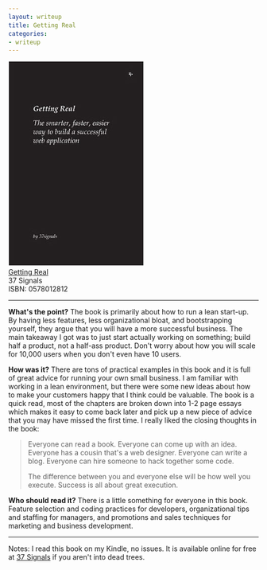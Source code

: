 ```yaml
---
layout: writeup
title: Getting Real
categories:
- writeup
---
```

![](/static/getting-real.png)  
[Getting Real](http://gettingreal.37signals.com/index.php)  
37 Signals   
ISBN: 0578012812

---

**What's the point?**
The book is primarily about how to run a lean start-up.  By having less features, less organizational bloat, and bootstrapping yourself, 
they argue that you will have a more successful business.  The main takeaway I got was to just start actually working on something; 
build half a product, not a half-ass product.  Don't worry about how you will scale for 10,000 users when you don't even have 10 users.

**How was it?**
There are tons of practical examples in this book and it is full of great advice for running your own small business.  I am familiar with
 working in a lean environment, but there were some new ideas about how to make your customers happy that I think could be valuable.
 The book is a quick read, most of the chapters are broken down into 1-2 page essays which makes it easy to come back later and pick 
 up a new piece of advice that you may have missed the first time.  I really liked the closing thoughts in the book:

> Everyone can read a book. Everyone can come up with an idea. Everyone has a cousin that's a web designer. Everyone can write a blog. Everyone can hire someone to hack together some code.
> 
> The difference between you and everyone else will be how well you execute. Success is all about great execution.

**Who should read it?**
There is a little something for everyone in this book.  Feature selection and coding practices for developers, organizational tips 
and staffing for managers, and promotions and sales techniques for marketing and business development.

---
Notes: I read this book on my Kindle, no issues.  It is available online for free at [37 Signals](http://gettingreal.37signals.com/toc.php)
 if you aren't into dead trees.
